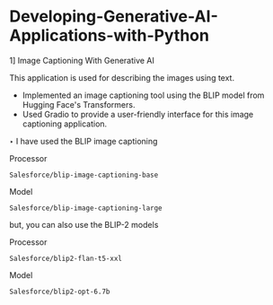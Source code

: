 # Developing-Generative-AI-Applications-with-Python

1] Image Captioning With Generative AI

  This application is used for describing the images using text.

  - Implemented an image captioning tool using the BLIP model from Hugging Face's Transformers.
  - Used Gradio to provide a user-friendly interface for this image captioning application.

‣ I have used the BLIP image captioning

Processor    
    
    Salesforce/blip-image-captioning-base

Model

    Salesforce/blip-image-captioning-large

but, you can also use the BLIP-2 models

Processor

    Salesforce/blip2-flan-t5-xxl

Model

    Salesforce/blip2-opt-6.7b

